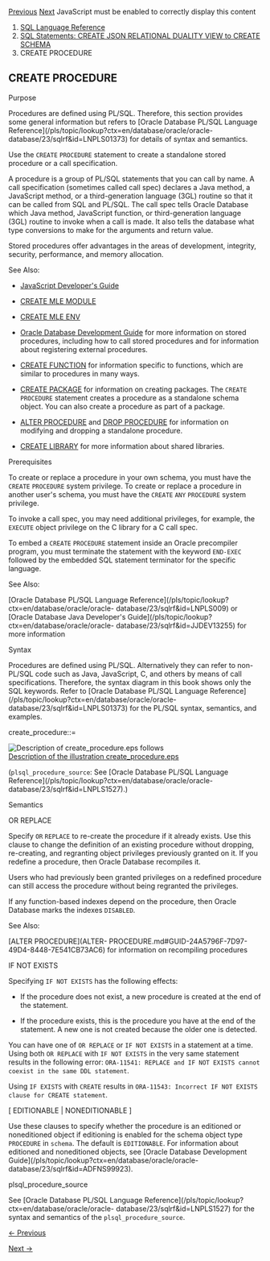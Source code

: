 [Previous](create-pmem-filestore.md) [Next](CREATE-PROFILE.md) JavaScript
must be enabled to correctly display this content

  1. [SQL Language Reference ](index.md)
  2. [ SQL Statements: CREATE JSON RELATIONAL DUALITY VIEW to CREATE SCHEMA](SQL-Statements-CREATE-LIBRARY-to-CREATE-SCHEMA.md)
  3. CREATE PROCEDURE 

## CREATE PROCEDURE

Purpose

Procedures are defined using PL/SQL. Therefore, this section provides some
general information but refers to [Oracle Database PL/SQL Language
Reference](/pls/topic/lookup?ctx=en/database/oracle/oracle-
database/23/sqlrf&id=LNPLS01373) for details of syntax and semantics.

Use the `CREATE` `PROCEDURE` statement to create a standalone stored procedure
or a call specification.

A procedure is a group of PL/SQL statements that you can call by name. A call
specification (sometimes called call spec) declares a Java method, a
JavaScript method, or a third-generation language (3GL) routine so that it can
be called from SQL and PL/SQL. The call spec tells Oracle Database which Java
method, JavaScript function, or third-generation language (3GL) routine to
invoke when a call is made. It also tells the database what type conversions
to make for the arguments and return value.

Stored procedures offer advantages in the areas of development, integrity,
security, performance, and memory allocation.

See Also:

  * [JavaScript Developer's Guide](/pls/topic/lookup?ctx=en/database/oracle/oracle-database/23/sqlrf&id=MLEJS-GUID-EDC075CA-B50E-45D8-8A72-D060C6DB47DB)

  * [CREATE MLE MODULE](create-mle-module.md#GUID-EF8D8EBC-2313-4C6C-A76E-1A739C304DCC)

  * [CREATE MLE ENV](create-mle-env.md#GUID-419C81FD-338D-495F-85CD-135D4D316718)

  * [Oracle Database Development Guide](/pls/topic/lookup?ctx=en/database/oracle/oracle-database/23/sqlrf&id=ADFNS009) for more information on stored procedures, including how to call stored procedures and for information about registering external procedures. 

  * [CREATE FUNCTION](CREATE-FUNCTION.md#GUID-156AEDAC-ADD0-4E46-AA56-6D1F7CA63306) for information specific to functions, which are similar to procedures in many ways. 

  * [CREATE PACKAGE](CREATE-PACKAGE.md#GUID-40636655-899F-47D0-95CA-D58A71C94A56) for information on creating packages. The `CREATE` `PROCEDURE` statement creates a procedure as a standalone schema object. You can also create a procedure as part of a package. 

  * [ALTER PROCEDURE](ALTER-PROCEDURE.md#GUID-24A5796F-7D97-49D4-8448-7E541CB73AC6) and [DROP PROCEDURE](DROP-PROCEDURE.md#GUID-D7F2B5AD-DEEE-466B-B6D3-B765EB897DCB) for information on modifying and dropping a standalone procedure. 

  * [CREATE LIBRARY](CREATE-LIBRARY.md#GUID-F042ABC9-2BF5-4E65-9D52-216D6228B288) for more information about shared libraries. 

Prerequisites

To create or replace a procedure in your own schema, you must have the
`CREATE` `PROCEDURE` system privilege. To create or replace a procedure in
another user's schema, you must have the `CREATE` `ANY` `PROCEDURE` system
privilege.

To invoke a call spec, you may need additional privileges, for example, the
`EXECUTE` object privilege on the C library for a C call spec.

To embed a `CREATE` `PROCEDURE` statement inside an Oracle precompiler
program, you must terminate the statement with the keyword `END-EXEC` followed
by the embedded SQL statement terminator for the specific language.

See Also:

[Oracle Database PL/SQL Language
Reference](/pls/topic/lookup?ctx=en/database/oracle/oracle-
database/23/sqlrf&id=LNPLS009) or [Oracle Database Java Developer's
Guide](/pls/topic/lookup?ctx=en/database/oracle/oracle-
database/23/sqlrf&id=JJDEV13255) for more information

Syntax

Procedures are defined using PL/SQL. Alternatively they can refer to non-
PL/SQL code such as Java, JavaScript, C, and others by means of call
specifications. Therefore, the syntax diagram in this book shows only the SQL
keywords. Refer to [Oracle Database PL/SQL Language
Reference](/pls/topic/lookup?ctx=en/database/oracle/oracle-
database/23/sqlrf&id=LNPLS01373) for the PL/SQL syntax, semantics, and
examples.

create_procedure::=

![Description of create_procedure.eps
follows](https://docs.oracle.com/en/database/oracle/oracle-database/23/sqlrf/img/create_procedure.gif)  
[Description of the illustration
create_procedure.eps](img_text/create_procedure.md)

(`plsql_procedure_source`: See [Oracle Database PL/SQL Language
Reference](/pls/topic/lookup?ctx=en/database/oracle/oracle-
database/23/sqlrf&id=LNPLS1527).)

Semantics

OR REPLACE

Specify `OR` `REPLACE` to re-create the procedure if it already exists. Use
this clause to change the definition of an existing procedure without
dropping, re-creating, and regranting object privileges previously granted on
it. If you redefine a procedure, then Oracle Database recompiles it.

Users who had previously been granted privileges on a redefined procedure can
still access the procedure without being regranted the privileges.

If any function-based indexes depend on the procedure, then Oracle Database
marks the indexes `DISABLED`.

See Also:

[ALTER PROCEDURE](ALTER-
PROCEDURE.md#GUID-24A5796F-7D97-49D4-8448-7E541CB73AC6) for information on
recompiling procedures

IF NOT EXISTS

Specifying `IF NOT EXISTS` has the following effects:

  * If the procedure does not exist, a new procedure is created at the end of the statement.

  * If the procedure exists, this is the procedure you have at the end of the statement. A new one is not created because the older one is detected.

You can have one of `OR REPLACE` or `IF NOT EXISTS` in a statement at a time.
Using both `OR REPLACE` with `IF NOT EXISTS` in the very same statement
results in the following error: `ORA-11541: REPLACE and IF NOT EXISTS cannot
coexist in the same DDL statement`.

Using `IF EXISTS` with `CREATE` results in `ORA-11543: Incorrect IF NOT EXISTS
clause for CREATE statement`.

[ EDITIONABLE | NONEDITIONABLE ]

Use these clauses to specify whether the procedure is an editioned or
noneditioned object if editioning is enabled for the schema object type
`PROCEDURE` in `schema`. The default is `EDITIONABLE`. For information about
editioned and noneditioned objects, see [Oracle Database Development
Guide](/pls/topic/lookup?ctx=en/database/oracle/oracle-
database/23/sqlrf&id=ADFNS99923).

plsql_procedure_source

See [Oracle Database PL/SQL Language
Reference](/pls/topic/lookup?ctx=en/database/oracle/oracle-
database/23/sqlrf&id=LNPLS1527) for the syntax and semantics of the
`plsql_procedure_source`.


[← Previous](create-pmem-filestore.md)

[Next →](CREATE-PROFILE.md)
